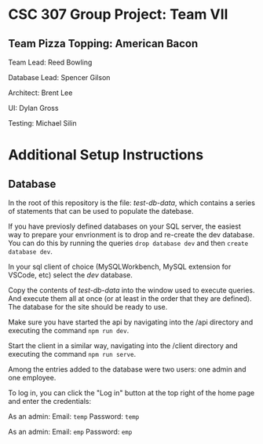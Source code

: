 # CSC 307 Group Project: Team VII
## Team Pizza Topping: American Bacon

Team Lead: Reed Bowling

Database Lead: Spencer Gilson

Architect: Brent Lee

UI: Dylan Gross

Testing: Michael Silin

# Additional Setup Instructions

## Database

In the root of this repository is the file: *test-db-data*, which contains a series of statements that can be used to populate the datebase.

If you have previosly defined databases on your SQL server, the easiest way to prepare your envrionment is to drop and re-create the dev database. You can do this by running the queries `drop database dev` and then `create database dev`.

In your sql client of choice (MySQLWorkbench, MySQL extension for VSCode, etc) select the *dev* database.

Copy the contents of *test-db-data* into the window used to execute queries. And execute them all at once (or at least in the order that they are defined). The database for the site should be ready to use.

Make sure you have started the api by navigating into the /api directory and executing the command `npm run dev`.

Start the client in a similar way, navigating into the /client directory and executing the command `npm run serve`.

Among the entries added to the database were two users: one admin and one employee.

To log in, you can click the "Log in" button at the top right of the home page and enter the credentials: 

As an admin:
Email: `temp`
Password: `temp`

As an admin:
Email: `emp`
Password: `emp`

